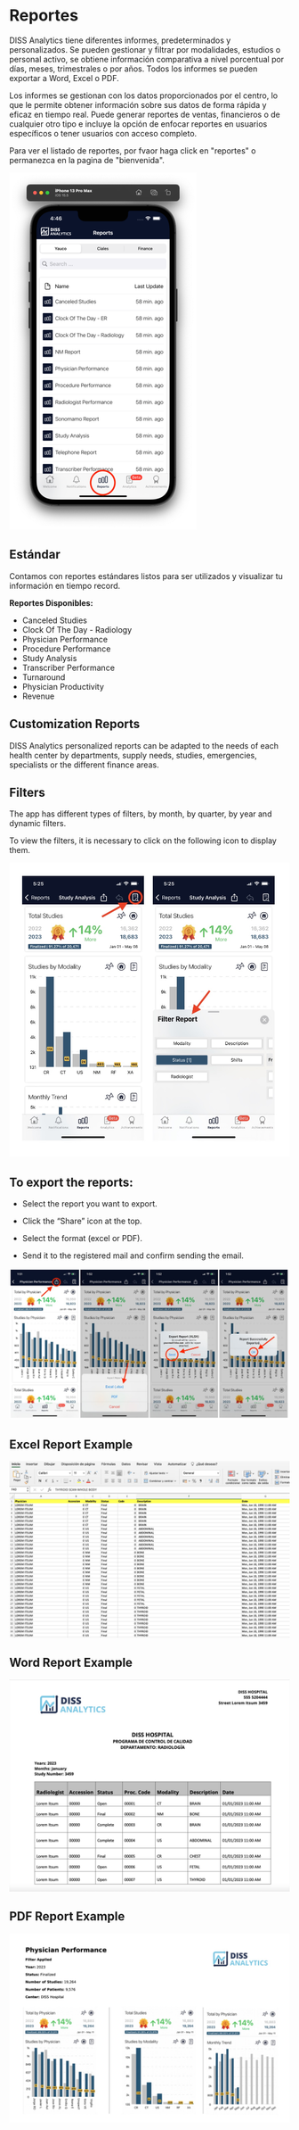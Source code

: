 # Reportes

DISS Analytics tiene diferentes informes, predeterminados y personalizados. Se pueden gestionar y filtrar por modalidades, estudios o personal activo, se obtiene información comparativa a nivel porcentual por días, meses, trimestrales o por años. Todos los informes se pueden exportar a Word, Excel o PDF.

Los informes se gestionan con los datos proporcionados por el centro, lo que le permite obtener información sobre sus datos de forma rápida y eficaz en tiempo real. Puede generar reportes de ventas, financieros o de cualquier otro tipo e incluye la opción de enfocar reportes en usuarios específicos o tener usuarios con acceso completo.

Para ver el listado de reportes, por fvaor haga click en "reportes" o permanezca en la pagina de "bienvenida".

<img src="_media/reports.png" alt="Reports" />

## Estándar 

Contamos con reportes estándares listos para ser utilizados y visualizar tu información en tiempo record.

<strong>Reportes Disponibles: </strong>

- Canceled Studies
- Clock Of The Day - Radiology
- Physician Performance
- Procedure Performance
- Study Analysis
- Transcriber Performance
- Turnaround
- Physician Productivity
- Revenue

## Customization Reports

DISS Analytics personalized reports can be adapted to the needs of each health center by departments, supply needs, studies, emergencies, specialists or the different finance areas.

## Filters

The app has different types of filters, by month, by quarter, by year and dynamic filters.

To view the filters, it is necessary to click on the following icon to display them.

<img src= "_media/Filters.jpg" alt="" >

## To export the reports: 


* Select the report you want to export.

* Click the “Share” icon at the top. 

* Select the format (excel or PDF).

* Send it to the registered mail and confirm sending the email.

<img src= "_media/Steps Report.jpeg" alt="" >

## Excel Report Example


<img src= "_media/Excel Report Example.jpg" alt="" >

## Word Report Example


<img src= "_media/word exportg Uodates.jpg" alt="" >

## PDF Report Example

<img src= "_media/Pdf Report Update 2.jpg" alt="" >